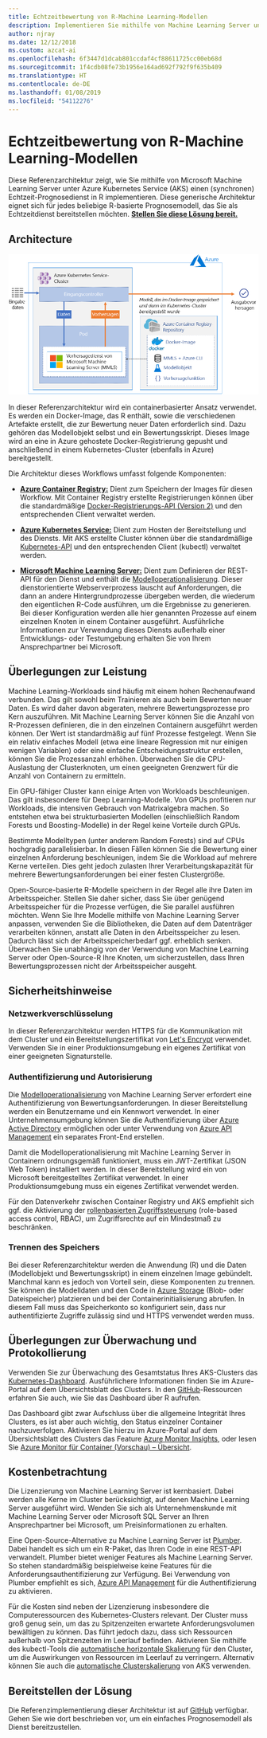 ```yaml
---
title: Echtzeitbewertung von R-Machine Learning-Modellen
description: Implementieren Sie mithilfe von Machine Learning Server unter Azure Kubernetes Service (AKS) einen Echtzeit-Prognosedienst in R.
author: njray
ms.date: 12/12/2018
ms.custom: azcat-ai
ms.openlocfilehash: 6f3447d1dcab801ccdaf4cf88611725cc00eb68d
ms.sourcegitcommit: 1f4cdb08fe73b1956e164ad692f792f9f635b409
ms.translationtype: HT
ms.contentlocale: de-DE
ms.lasthandoff: 01/08/2019
ms.locfileid: "54112276"
---
```

# <a name="real-time-scoring-of-r-machine-learning-models"></a>Echtzeitbewertung von R-Machine Learning-Modellen

Diese Referenzarchitektur zeigt, wie Sie mithilfe von Microsoft Machine Learning Server unter Azure Kubernetes Service (AKS) einen (synchronen) Echtzeit-Prognosedienst in R implementieren. Diese generische Architektur eignet sich für jedes beliebige R-basierte Prognosemodell, das Sie als Echtzeitdienst bereitstellen möchten. **[Stellen Sie diese Lösung bereit.][github]**

## <a name="architecture"></a>Architecture

![Echtzeitbewertung von R-Machine Learning-Modellen in Azure][0]

In dieser Referenzarchitektur wird ein containerbasierter Ansatz verwendet. Es werden ein Docker-Image, das R enthält, sowie die verschiedenen Artefakte erstellt, die zur Bewertung neuer Daten erforderlich sind. Dazu gehören das Modellobjekt selbst und ein Bewertungsskript. Dieses Image wird an eine in Azure gehostete Docker-Registrierung gepusht und anschließend in einem Kubernetes-Cluster (ebenfalls in Azure) bereitgestellt.

Die Architektur dieses Workflows umfasst folgende Komponenten:

- **[Azure Container Registry:][acr]** Dient zum Speichern der Images für diesen Workflow. Mit Container Registry erstellte Registrierungen können über die standardmäßige [Docker-Registrierungs-API (Version 2)][docker] und den entsprechenden Client verwaltet werden.

- **[Azure Kubernetes Service:][aks]** Dient zum Hosten der Bereitstellung und des Diensts. Mit AKS erstellte Cluster können über die standardmäßige [Kubernetes-API][k-api] und den entsprechenden Client (kubectl) verwaltet werden.

- **[Microsoft Machine Learning Server:][mmls]** Dient zum Definieren der REST-API für den Dienst und enthält die [Modelloperationalisierung][operationalization]. Dieser dienstorientierte Webserverprozess lauscht auf Anforderungen, die dann an andere Hintergrundprozesse übergeben werden, die wiederum den eigentlichen R-Code ausführen, um die Ergebnisse zu generieren. Bei dieser Konfiguration werden alle hier genannten Prozesse auf einem einzelnen Knoten in einem Container ausgeführt. Ausführliche Informationen zur Verwendung dieses Diensts außerhalb einer Entwicklungs- oder Testumgebung erhalten Sie von Ihrem Ansprechpartner bei Microsoft.

## <a name="performance-considerations"></a>Überlegungen zur Leistung

Machine Learning-Workloads sind häufig mit einem hohen Rechenaufwand verbunden. Das gilt sowohl beim Trainieren als auch beim Bewerten neuer Daten. Es wird daher davon abgeraten, mehrere Bewertungsprozesse pro Kern auszuführen. Mit Machine Learning Server können Sie die Anzahl von R-Prozessen definieren, die in den einzelnen Containern ausgeführt werden können. Der Wert ist standardmäßig auf fünf Prozesse festgelegt. Wenn Sie ein relativ einfaches Modell (etwa eine lineare Regression mit nur einigen wenigen Variablen) oder eine einfache Entscheidungsstruktur erstellen, können Sie die Prozessanzahl erhöhen. Überwachen Sie die CPU-Auslastung der Clusterknoten, um einen geeigneten Grenzwert für die Anzahl von Containern zu ermitteln.

Ein GPU-fähiger Cluster kann einige Arten von Workloads beschleunigen. Das gilt insbesondere für Deep Learning-Modelle. Von GPUs profitieren nur Workloads, die intensiven Gebrauch von Matrixalgebra machen. So entstehen etwa bei strukturbasierten Modellen (einschließlich Random Forests und Boosting-Modelle) in der Regel keine Vorteile durch GPUs.

Bestimmte Modelltypen (unter anderem Random Forests) sind auf CPUs hochgradig parallelisierbar. In diesen Fällen können Sie die Bewertung einer einzelnen Anforderung beschleunigen, indem Sie die Workload auf mehrere Kerne verteilen. Dies geht jedoch zulasten Ihrer Verarbeitungskapazität für mehrere Bewertungsanforderungen bei einer festen Clustergröße.

Open-Source-basierte R-Modelle speichern in der Regel alle ihre Daten im Arbeitsspeicher. Stellen Sie daher sicher, dass Sie über genügend Arbeitsspeicher für die Prozesse verfügen, die Sie parallel ausführen möchten. Wenn Sie Ihre Modelle mithilfe von Machine Learning Server anpassen, verwenden Sie die Bibliotheken, die Daten auf dem Datenträger verarbeiten können, anstatt alle Daten in den Arbeitsspeicher zu lesen. Dadurch lässt sich der Arbeitsspeicherbedarf ggf. erheblich senken. Überwachen Sie unabhängig von der Verwendung von Machine Learning Server oder Open-Source-R Ihre Knoten, um sicherzustellen, dass Ihren Bewertungsprozessen nicht der Arbeitsspeicher ausgeht.

## <a name="security-considerations"></a>Sicherheitshinweise

### <a name="network-encryption"></a>Netzwerkverschlüsselung

In dieser Referenzarchitektur werden HTTPS für die Kommunikation mit dem Cluster und ein Bereitstellungszertifikat von [Let's Encrypt][encrypt] verwendet. Verwenden Sie in einer Produktionsumgebung ein eigenes Zertifikat von einer geeigneten Signaturstelle.

### <a name="authentication-and-authorization"></a>Authentifizierung und Autorisierung

Die [Modelloperationalisierung][operationalization] von Machine Learning Server erfordert eine Authentifizierung von Bewertungsanforderungen. In dieser Bereitstellung werden ein Benutzername und ein Kennwort verwendet. In einer Unternehmensumgebung können Sie die Authentifizierung über [Azure Active Directory][AAD] ermöglichen oder unter Verwendung von [Azure API Management][API] ein separates Front-End erstellen.

Damit die Modelloperationalisierung mit Machine Learning Server in Containern ordnungsgemäß funktioniert, muss ein JWT-Zertifikat (JSON Web Token) installiert werden. In dieser Bereitstellung wird ein von Microsoft bereitgestelltes Zertifikat verwendet. In einer Produktionsumgebung muss ein eigenes Zertifikat verwendet werden.

Für den Datenverkehr zwischen Container Registry und AKS empfiehlt sich ggf. die Aktivierung der [rollenbasierten Zugriffssteuerung][rbac] (role-based access control, RBAC), um Zugriffsrechte auf ein Mindestmaß zu beschränken.

### <a name="separate-storage"></a>Trennen des Speichers

Bei dieser Referenzarchitektur werden die Anwendung (R) und die Daten (Modellobjekt und Bewertungsskript) in einem einzelnen Image gebündelt. Manchmal kann es jedoch von Vorteil sein, diese Komponenten zu trennen. Sie können die Modelldaten und den Code in [Azure Storage][storage] (Blob- oder Dateispeicher) platzieren und bei der Containerinitialisierung abrufen. In diesem Fall muss das Speicherkonto so konfiguriert sein, dass nur authentifizierte Zugriffe zulässig sind und HTTPS verwendet werden muss.

## <a name="monitoring-and-logging-considerations"></a>Überlegungen zur Überwachung und Protokollierung

Verwenden Sie zur Überwachung des Gesamtstatus Ihres AKS-Clusters das [Kubernetes-Dashboard][dashboard]. Ausführlichere Informationen finden Sie im Azure-Portal auf dem Übersichtsblatt des Clusters. In den [GitHub][github]-Ressourcen erfahren Sie auch, wie Sie das Dashboard über R aufrufen.

Das Dashboard gibt zwar Aufschluss über die allgemeine Integrität Ihres Clusters, es ist aber auch wichtig, den Status einzelner Container nachzuverfolgen. Aktivieren Sie hierzu im Azure-Portal auf dem Übersichtsblatt des Clusters das Feature [Azure Monitor Insights][monitor], oder lesen Sie [Azure Monitor für Container (Vorschau) – Übersicht][monitor-containers].

## <a name="cost-considerations"></a>Kostenbetrachtung

Die Lizenzierung von Machine Learning Server ist kernbasiert. Dabei werden alle Kerne im Cluster berücksichtigt, auf denen Machine Learning Server ausgeführt wird. Wenden Sie sich als Unternehmenskunde mit Machine Learning Server oder Microsoft SQL Server an Ihren Ansprechpartner bei Microsoft, um Preisinformationen zu erhalten.

Eine Open-Source-Alternative zu Machine Learning Server ist [Plumber][plumber]. Dabei handelt es sich um ein R-Paket, das Ihren Code in eine REST-API verwandelt. Plumber bietet weniger Features als Machine Learning Server. So stehen standardmäßig beispielweise keine Features für die Anforderungsauthentifizierung zur Verfügung. Bei Verwendung von Plumber empfiehlt es sich, [Azure API Management][API] für die Authentifizierung zu aktivieren.

Für die Kosten sind neben der Lizenzierung insbesondere die Computeressourcen des Kubernetes-Clusters relevant. Der Cluster muss groß genug sein, um das zu Spitzenzeiten erwartete Anforderungsvolumen bewältigen zu können. Das führt jedoch dazu, dass sich Ressourcen außerhalb von Spitzenzeiten im Leerlauf befinden. Aktivieren Sie mithilfe des kubectl-Tools die [automatische horizontale Skalierung][autoscaler] für den Cluster, um die Auswirkungen von Ressourcen im Leerlauf zu verringern. Alternativ können Sie auch die [automatische Clusterskalierung][cluster-autoscaler] von AKS verwenden.

## <a name="deploy-the-solution"></a>Bereitstellen der Lösung

Die Referenzimplementierung dieser Architektur ist auf [GitHub][github] verfügbar. Gehen Sie wie dort beschrieben vor, um ein einfaches Prognosemodell als Dienst bereitzustellen.

<!-- links -->
[AAD]: /azure/active-directory/fundamentals/active-directory-whatis
[API]: /azure/api-management/api-management-key-concepts
[ACR]: /azure/container-registry/container-registry-intro
[AKS]: /azure/aks/intro-kubernetes
[autoscaler]: https://kubernetes.io/docs/tasks/run-application/horizontal-pod-autoscale/
[cluster-autoscaler]: /azure/aks/autoscaler
[monitor]: /azure/monitoring/monitoring-container-insights-overview
[dashboard]: /azure/aks/kubernetes-dashboard
[docker]: https://docs.docker.com/registry/spec/api/
[encrypt]: https://letsencrypt.org/
[gitHub]: https://github.com/Azure/RealtimeRDeployment
[K-API]: https://kubernetes.io/docs/reference/
[MMLS]: /machine-learning-server/what-is-machine-learning-server
[monitor-containers]: /azure/azure-monitor/insights/container-insights-overview
[operationalization]: /machine-learning-server/what-is-operationalization
[plumber]: https://www.rplumber.io
[RBAC]: /azure/role-based-access-control/overview
[storage]: /azure/storage/common/storage-introduction
[0]: ./_images/realtime-scoring-r.png
